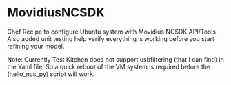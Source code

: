 # MovidiusNCSDK

Chef Recipe to configure Ubuntu system with Movidius NCSDK API/Tools.  Also added unit testing help verify everything is working before you start refining your model. 


Note:  Currently Test Kitchen does not support usbfiltering (that I can find) in the Yaml file.  So a quick reboot of the VM system is required before the (hello_ncs_py) script will work.


